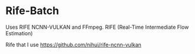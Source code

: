 # Rife-Batch
Uses RIFE NCNN-VULKAN and FFmpeg. 
RIFE (Real-Time Intermediate Flow Estimation) 


























Rife that I use https://github.com/nihui/rife-ncnn-vulkan
